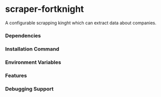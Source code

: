 # scraper-fortknight
A configurable scrapping kinght which can extract data about companies.

### Dependencies 

### Installation Command 

### Environment Variables 

### Features 

### Debugging Support

